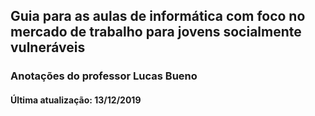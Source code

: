 ## Guia para as aulas de informática com foco no mercado de trabalho para jovens socialmente vulneráveis

### Anotações do professor Lucas Bueno

#### Última atualização: 13/12/2019

